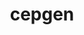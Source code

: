 ---
title: "cepgen"
layout: cache
categories: [package, develop]
meta: {"compilers": ["gcc@11.4.0", "gcc@13.2.0"], "num_specs": 105, "num_specs_by_stack": {"hep": 105, "root": 105}, "oss": ["ubuntu22.04", "ubuntu24.04"], "platforms": ["linux"], "stacks": ["hep", "root"], "targets": ["x86_64_v3"], "versions": ["1.2.5"]}
spec_details: [{"compiler": "gcc@11.4.0", "hash": "2ewkpvd4ai3dnrdbrm5hv7odhji42jdd", "os": "ubuntu22.04", "platform": "linux", "size": "-", "stacks": ["hep", "root"], "target": "x86_64_v3", "variants": ["build_system=cmake", "build_type=Release", "generator=ninja", "~ipo"], "versions": ["1.2.5"]}, {"compiler": "gcc@11.4.0", "hash": "2kra3gey4j6wiu575xok5s6f3pgphlq4", "os": "ubuntu22.04", "platform": "linux", "size": "-", "stacks": ["hep", "root"], "target": "x86_64_v3", "variants": ["build_system=cmake", "build_type=Release", "generator=ninja", "~ipo"], "versions": ["1.2.5"]}, {"compiler": "gcc@13.2.0", "hash": "2ydjzw7lgpejp5spcslh5hiwlo3rctyc", "os": "ubuntu24.04", "platform": "linux", "size": "-", "stacks": ["hep", "root"], "target": "x86_64_v3", "variants": ["build_system=cmake", "build_type=Release", "generator=ninja", "~ipo"], "versions": ["1.2.5"]}, {"compiler": "gcc@11.4.0", "hash": "3ljcx3jtddooh4zybd3m5kis3t2jgdab", "os": "ubuntu22.04", "platform": "linux", "size": "-", "stacks": ["hep", "root"], "target": "x86_64_v3", "variants": ["build_system=cmake", "build_type=Release", "generator=ninja", "~ipo"], "versions": ["1.2.5"]}, {"compiler": "gcc@13.2.0", "hash": "3tpgi23vcjsmr3a7jyshf7kbg4l27i6c", "os": "ubuntu24.04", "platform": "linux", "size": "-", "stacks": ["hep", "root"], "target": "x86_64_v3", "variants": ["build_system=cmake", "build_type=Release", "generator=ninja", "~ipo"], "versions": ["1.2.5"]}, {"compiler": "gcc@13.2.0", "hash": "3wlcw3pesqilfhtgcnlbyncb6rewicvs", "os": "ubuntu24.04", "platform": "linux", "size": "-", "stacks": ["hep", "root"], "target": "x86_64_v3", "variants": ["build_system=cmake", "build_type=Release", "generator=ninja", "~ipo"], "versions": ["1.2.5"]}, {"compiler": "gcc@11.4.0", "hash": "4saobj24b3ujzyp3ztgitl4z7fknobnr", "os": "ubuntu22.04", "platform": "linux", "size": "-", "stacks": ["hep", "root"], "target": "x86_64_v3", "variants": ["build_system=cmake", "build_type=Release", "generator=ninja", "~ipo"], "versions": ["1.2.5"]}, {"compiler": "gcc@13.2.0", "hash": "5nnyselihozsibmecj5udtjj34whuifs", "os": "ubuntu24.04", "platform": "linux", "size": "-", "stacks": ["hep", "root"], "target": "x86_64_v3", "variants": ["build_system=cmake", "build_type=Release", "generator=ninja", "~ipo"], "versions": ["1.2.5"]}, {"compiler": "gcc@11.4.0", "hash": "64rfkygjvaxfewuncazguyp6wiqfna3j", "os": "ubuntu22.04", "platform": "linux", "size": "-", "stacks": ["hep", "root"], "target": "x86_64_v3", "variants": ["build_system=cmake", "build_type=Release", "generator=ninja", "~ipo"], "versions": ["1.2.5"]}, {"compiler": "gcc@11.4.0", "hash": "67dc4rfoy5qrw43gktxp3nqupkojy3bo", "os": "ubuntu22.04", "platform": "linux", "size": "-", "stacks": ["hep", "root"], "target": "x86_64_v3", "variants": ["build_system=cmake", "build_type=Release", "generator=ninja", "~ipo"], "versions": ["1.2.5"]}, {"compiler": "gcc@11.4.0", "hash": "6l2oyq4hqiwjrzr3x2ncedaxrmbxx5qy", "os": "ubuntu22.04", "platform": "linux", "size": "-", "stacks": ["hep", "root"], "target": "x86_64_v3", "variants": ["build_system=cmake", "build_type=Release", "generator=ninja", "~ipo"], "versions": ["1.2.5"]}, {"compiler": "gcc@11.4.0", "hash": "7an6jdvxatqgalgjjlb6pfz7wfxybyqm", "os": "ubuntu22.04", "platform": "linux", "size": "-", "stacks": ["hep", "root"], "target": "x86_64_v3", "variants": ["build_system=cmake", "build_type=Release", "generator=ninja", "~ipo"], "versions": ["1.2.5"]}, {"compiler": "gcc@11.4.0", "hash": "7bnjohrbctkb2gbrsh2gmx6i3jui73w5", "os": "ubuntu22.04", "platform": "linux", "size": "-", "stacks": ["hep", "root"], "target": "x86_64_v3", "variants": ["build_system=cmake", "build_type=Release", "generator=ninja", "~ipo"], "versions": ["1.2.5"]}, {"compiler": "gcc@11.4.0", "hash": "7bpdoqbu76eimbkv2ayyq3nxexuhwy5b", "os": "ubuntu22.04", "platform": "linux", "size": "-", "stacks": ["hep", "root"], "target": "x86_64_v3", "variants": ["build_system=cmake", "build_type=Release", "generator=ninja", "~ipo"], "versions": ["1.2.5"]}, {"compiler": "gcc@11.4.0", "hash": "7lcd2jdwevkaha6454vlnjlkyz6iji4v", "os": "ubuntu22.04", "platform": "linux", "size": "-", "stacks": ["hep", "root"], "target": "x86_64_v3", "variants": ["build_system=cmake", "build_type=Release", "generator=ninja", "~ipo"], "versions": ["1.2.5"]}, {"compiler": "gcc@11.4.0", "hash": "7zgeemizh2fnxdwlefxad4gq3wg3lr2w", "os": "ubuntu22.04", "platform": "linux", "size": "-", "stacks": ["hep", "root"], "target": "x86_64_v3", "variants": ["build_system=cmake", "build_type=Release", "generator=ninja", "~ipo"], "versions": ["1.2.5"]}, {"compiler": "gcc@11.4.0", "hash": "a5x4zezt7igzkvdefsklx4v26p6aewn6", "os": "ubuntu22.04", "platform": "linux", "size": "-", "stacks": ["hep", "root"], "target": "x86_64_v3", "variants": ["build_system=cmake", "build_type=Release", "generator=ninja", "~ipo"], "versions": ["1.2.5"]}, {"compiler": "gcc@13.2.0", "hash": "ar3yptakjwzwk2mnm7ddnnhikucievge", "os": "ubuntu24.04", "platform": "linux", "size": "-", "stacks": ["hep", "root"], "target": "x86_64_v3", "variants": ["build_system=cmake", "build_type=Release", "generator=ninja", "~ipo"], "versions": ["1.2.5"]}, {"compiler": "gcc@13.2.0", "hash": "at55jq6iylexap2wh6whmhwom2yc5lyb", "os": "ubuntu24.04", "platform": "linux", "size": "-", "stacks": ["hep", "root"], "target": "x86_64_v3", "variants": ["build_system=cmake", "build_type=Release", "generator=ninja", "~ipo"], "versions": ["1.2.5"]}, {"compiler": "gcc@13.2.0", "hash": "axo6znfecmi7n6mofzrri3aiej46qdkr", "os": "ubuntu24.04", "platform": "linux", "size": "-", "stacks": ["hep", "root"], "target": "x86_64_v3", "variants": ["build_system=cmake", "build_type=Release", "generator=ninja", "~ipo"], "versions": ["1.2.5"]}, {"compiler": "gcc@11.4.0", "hash": "bdh5fsmg5mawhnowrnhnqbslfjxisr33", "os": "ubuntu22.04", "platform": "linux", "size": "-", "stacks": ["hep", "root"], "target": "x86_64_v3", "variants": ["build_system=cmake", "build_type=Release", "generator=ninja", "~ipo"], "versions": ["1.2.5"]}, {"compiler": "gcc@11.4.0", "hash": "bk7vg3lnjstffusfcqp4i37at2isodve", "os": "ubuntu22.04", "platform": "linux", "size": "-", "stacks": ["hep", "root"], "target": "x86_64_v3", "variants": ["build_system=cmake", "build_type=Release", "generator=ninja", "~ipo"], "versions": ["1.2.5"]}, {"compiler": "gcc@11.4.0", "hash": "cpjc2ru3vhaofvtj6ioi6eed55duzhwd", "os": "ubuntu22.04", "platform": "linux", "size": "-", "stacks": ["hep", "root"], "target": "x86_64_v3", "variants": ["build_system=cmake", "build_type=Release", "generator=ninja", "~ipo"], "versions": ["1.2.5"]}, {"compiler": "gcc@11.4.0", "hash": "d3icmco4ysdxyzwhcqud3xvm65yozfkf", "os": "ubuntu22.04", "platform": "linux", "size": "-", "stacks": ["hep", "root"], "target": "x86_64_v3", "variants": ["build_system=cmake", "build_type=Release", "generator=ninja", "~ipo"], "versions": ["1.2.5"]}, {"compiler": "gcc@13.2.0", "hash": "dpqes43oaiwlqowhohwuqlfqplj2gsp5", "os": "ubuntu24.04", "platform": "linux", "size": "-", "stacks": ["hep", "root"], "target": "x86_64_v3", "variants": ["build_system=cmake", "build_type=Release", "generator=ninja", "~ipo"], "versions": ["1.2.5"]}, {"compiler": "gcc@11.4.0", "hash": "e22elvrcogboyxhevq7srbnmpmfrqgg3", "os": "ubuntu22.04", "platform": "linux", "size": "-", "stacks": ["hep", "root"], "target": "x86_64_v3", "variants": ["build_system=cmake", "build_type=Release", "generator=ninja", "~ipo"], "versions": ["1.2.5"]}, {"compiler": "gcc@13.2.0", "hash": "eenz3du3tcpiivu7rju6mcvx6pkxaqiy", "os": "ubuntu24.04", "platform": "linux", "size": "-", "stacks": ["hep", "root"], "target": "x86_64_v3", "variants": ["build_system=cmake", "build_type=Release", "generator=ninja", "~ipo"], "versions": ["1.2.5"]}, {"compiler": "gcc@11.4.0", "hash": "ez6lpyxbfvecbioaezmmqihhup7bk3tv", "os": "ubuntu22.04", "platform": "linux", "size": "-", "stacks": ["hep", "root"], "target": "x86_64_v3", "variants": ["build_system=cmake", "build_type=Release", "generator=ninja", "~ipo"], "versions": ["1.2.5"]}, {"compiler": "gcc@11.4.0", "hash": "ezch4phjstqhgzew4qbga62d35invrym", "os": "ubuntu22.04", "platform": "linux", "size": "-", "stacks": ["hep", "root"], "target": "x86_64_v3", "variants": ["build_system=cmake", "build_type=Release", "generator=ninja", "~ipo"], "versions": ["1.2.5"]}, {"compiler": "gcc@11.4.0", "hash": "fbglk7fskmyqncbyceapa5gb7njlgsjn", "os": "ubuntu22.04", "platform": "linux", "size": "-", "stacks": ["hep", "root"], "target": "x86_64_v3", "variants": ["build_system=cmake", "build_type=Release", "generator=ninja", "~ipo"], "versions": ["1.2.5"]}, {"compiler": "gcc@11.4.0", "hash": "feape44zoibotpp3djvup66y3cn37tvc", "os": "ubuntu22.04", "platform": "linux", "size": "-", "stacks": ["hep", "root"], "target": "x86_64_v3", "variants": ["build_system=cmake", "build_type=Release", "generator=ninja", "~ipo"], "versions": ["1.2.5"]}, {"compiler": "gcc@11.4.0", "hash": "foz2q7n74mw4nf4lan4dds3k6bunugrg", "os": "ubuntu22.04", "platform": "linux", "size": "-", "stacks": ["hep", "root"], "target": "x86_64_v3", "variants": ["build_system=cmake", "build_type=Release", "generator=ninja", "~ipo"], "versions": ["1.2.5"]}, {"compiler": "gcc@11.4.0", "hash": "fua5e7bnrnsvqscb5uvvjrqhyksrvnii", "os": "ubuntu22.04", "platform": "linux", "size": "-", "stacks": ["hep", "root"], "target": "x86_64_v3", "variants": ["build_system=cmake", "build_type=Release", "generator=ninja", "~ipo"], "versions": ["1.2.5"]}, {"compiler": "gcc@11.4.0", "hash": "fxa7hhvupshnhjwrt7movzdv6o5x7t6l", "os": "ubuntu22.04", "platform": "linux", "size": "-", "stacks": ["hep", "root"], "target": "x86_64_v3", "variants": ["build_system=cmake", "build_type=Release", "generator=ninja", "~ipo"], "versions": ["1.2.5"]}, {"compiler": "gcc@13.2.0", "hash": "gdps4mavwtdyoogmtj2fd467agp2gjr5", "os": "ubuntu24.04", "platform": "linux", "size": "-", "stacks": ["hep", "root"], "target": "x86_64_v3", "variants": ["build_system=cmake", "build_type=Release", "generator=ninja", "~ipo"], "versions": ["1.2.5"]}, {"compiler": "gcc@13.2.0", "hash": "gncjidwo4qxw3vjcve64kwtqn3iwda6j", "os": "ubuntu24.04", "platform": "linux", "size": "-", "stacks": ["hep", "root"], "target": "x86_64_v3", "variants": ["build_system=cmake", "build_type=Release", "generator=ninja", "~ipo"], "versions": ["1.2.5"]}, {"compiler": "gcc@11.4.0", "hash": "grge4fzdzso2f5qwtxba76k7eqje5qso", "os": "ubuntu22.04", "platform": "linux", "size": "-", "stacks": ["hep", "root"], "target": "x86_64_v3", "variants": ["build_system=cmake", "build_type=Release", "generator=ninja", "~ipo"], "versions": ["1.2.5"]}, {"compiler": "gcc@11.4.0", "hash": "guq35swnwksl5t3p55vwtud7lwunkkfv", "os": "ubuntu22.04", "platform": "linux", "size": "-", "stacks": ["hep", "root"], "target": "x86_64_v3", "variants": ["build_system=cmake", "build_type=Release", "generator=ninja", "~ipo"], "versions": ["1.2.5"]}, {"compiler": "gcc@13.2.0", "hash": "hiolgwtir3uvx4uxmzaknz763je77hre", "os": "ubuntu24.04", "platform": "linux", "size": "-", "stacks": ["hep", "root"], "target": "x86_64_v3", "variants": ["build_system=cmake", "build_type=Release", "generator=ninja", "~ipo"], "versions": ["1.2.5"]}, {"compiler": "gcc@11.4.0", "hash": "ip3zykfaw46dgzprjyzi7khjinmzxabg", "os": "ubuntu22.04", "platform": "linux", "size": "-", "stacks": ["hep", "root"], "target": "x86_64_v3", "variants": ["build_system=cmake", "build_type=Release", "generator=ninja", "~ipo"], "versions": ["1.2.5"]}, {"compiler": "gcc@11.4.0", "hash": "ipzerv2fkcuwgxesvmbluzmcru3aqjyc", "os": "ubuntu22.04", "platform": "linux", "size": "-", "stacks": ["hep", "root"], "target": "x86_64_v3", "variants": ["build_system=cmake", "build_type=Release", "generator=ninja", "~ipo"], "versions": ["1.2.5"]}, {"compiler": "gcc@11.4.0", "hash": "j2an2fu25zlclm5brrcveoy3nmxpt2fi", "os": "ubuntu22.04", "platform": "linux", "size": "-", "stacks": ["hep", "root"], "target": "x86_64_v3", "variants": ["build_system=cmake", "build_type=Release", "generator=ninja", "~ipo"], "versions": ["1.2.5"]}, {"compiler": "gcc@11.4.0", "hash": "j3msfo5nxad3pvamxydpdxcdg5goere3", "os": "ubuntu22.04", "platform": "linux", "size": "-", "stacks": ["hep", "root"], "target": "x86_64_v3", "variants": ["build_system=cmake", "build_type=Release", "generator=ninja", "~ipo"], "versions": ["1.2.5"]}, {"compiler": "gcc@13.2.0", "hash": "j6judiozldzsdbnocta7dhfv52kyadod", "os": "ubuntu24.04", "platform": "linux", "size": "-", "stacks": ["hep", "root"], "target": "x86_64_v3", "variants": ["build_system=cmake", "build_type=Release", "generator=ninja", "~ipo"], "versions": ["1.2.5"]}, {"compiler": "gcc@11.4.0", "hash": "jdsxahcvmxio7ewq22dq6ia2vzns6ktq", "os": "ubuntu22.04", "platform": "linux", "size": "-", "stacks": ["hep", "root"], "target": "x86_64_v3", "variants": ["build_system=cmake", "build_type=Release", "generator=ninja", "~ipo"], "versions": ["1.2.5"]}, {"compiler": "gcc@11.4.0", "hash": "jkrnv6d7iqwp2s43zicyanbmygebvooz", "os": "ubuntu22.04", "platform": "linux", "size": "-", "stacks": ["hep", "root"], "target": "x86_64_v3", "variants": ["build_system=cmake", "build_type=Release", "generator=ninja", "~ipo"], "versions": ["1.2.5"]}, {"compiler": "gcc@11.4.0", "hash": "k2mqcfs4q64cllr6d6ctd3xxkj3rxynx", "os": "ubuntu22.04", "platform": "linux", "size": "-", "stacks": ["hep", "root"], "target": "x86_64_v3", "variants": ["build_system=cmake", "build_type=Release", "generator=ninja", "~ipo"], "versions": ["1.2.5"]}, {"compiler": "gcc@11.4.0", "hash": "ke22ow7bep3uk7doonccxvbtcrhh72p3", "os": "ubuntu22.04", "platform": "linux", "size": "-", "stacks": ["hep", "root"], "target": "x86_64_v3", "variants": ["build_system=cmake", "build_type=Release", "generator=ninja", "~ipo"], "versions": ["1.2.5"]}, {"compiler": "gcc@13.2.0", "hash": "kinv3tgoe4oe6otnibk7r4n5pfosvlyt", "os": "ubuntu24.04", "platform": "linux", "size": "-", "stacks": ["hep", "root"], "target": "x86_64_v3", "variants": ["build_system=cmake", "build_type=Release", "generator=ninja", "~ipo"], "versions": ["1.2.5"]}, {"compiler": "gcc@11.4.0", "hash": "kke7kgirrka57imyqttcn7piohyxk3xr", "os": "ubuntu22.04", "platform": "linux", "size": "-", "stacks": ["hep", "root"], "target": "x86_64_v3", "variants": ["build_system=cmake", "build_type=Release", "generator=ninja", "~ipo"], "versions": ["1.2.5"]}, {"compiler": "gcc@11.4.0", "hash": "kkr7b65a5jcj4njonw3bhehnqz2nmfpz", "os": "ubuntu22.04", "platform": "linux", "size": "-", "stacks": ["hep", "root"], "target": "x86_64_v3", "variants": ["build_system=cmake", "build_type=Release", "generator=ninja", "~ipo"], "versions": ["1.2.5"]}, {"compiler": "gcc@11.4.0", "hash": "kox2twwjnogw4w2wqyhk6b2vudto3iz6", "os": "ubuntu22.04", "platform": "linux", "size": "-", "stacks": ["hep", "root"], "target": "x86_64_v3", "variants": ["build_system=cmake", "build_type=Release", "generator=ninja", "~ipo"], "versions": ["1.2.5"]}, {"compiler": "gcc@13.2.0", "hash": "l572oasv7uaykz6bz3xsitcjosygejcw", "os": "ubuntu24.04", "platform": "linux", "size": "-", "stacks": ["hep", "root"], "target": "x86_64_v3", "variants": ["build_system=cmake", "build_type=Release", "generator=ninja", "~ipo"], "versions": ["1.2.5"]}, {"compiler": "gcc@11.4.0", "hash": "libfdiuwjlhqb35olzjpgjhkz7v64tqk", "os": "ubuntu22.04", "platform": "linux", "size": "-", "stacks": ["hep", "root"], "target": "x86_64_v3", "variants": ["build_system=cmake", "build_type=Release", "generator=ninja", "~ipo"], "versions": ["1.2.5"]}, {"compiler": "gcc@11.4.0", "hash": "lr373xtp73laoydrypgokqvwq35ngpdw", "os": "ubuntu22.04", "platform": "linux", "size": "-", "stacks": ["hep", "root"], "target": "x86_64_v3", "variants": ["build_system=cmake", "build_type=Release", "generator=ninja", "~ipo"], "versions": ["1.2.5"]}, {"compiler": "gcc@13.2.0", "hash": "lz6urmeswqhoivctxqeediqmjimhr6sa", "os": "ubuntu24.04", "platform": "linux", "size": "-", "stacks": ["hep", "root"], "target": "x86_64_v3", "variants": ["build_system=cmake", "build_type=Release", "generator=ninja", "~ipo"], "versions": ["1.2.5"]}, {"compiler": "gcc@13.2.0", "hash": "m43j3aoybhhlzgqk22qa3ekwszwazv5p", "os": "ubuntu24.04", "platform": "linux", "size": "-", "stacks": ["hep", "root"], "target": "x86_64_v3", "variants": ["build_system=cmake", "build_type=Release", "generator=ninja", "~ipo"], "versions": ["1.2.5"]}, {"compiler": "gcc@13.2.0", "hash": "m4xwm6bnnomgughsbwe3itgpmmp6iupy", "os": "ubuntu24.04", "platform": "linux", "size": "-", "stacks": ["hep", "root"], "target": "x86_64_v3", "variants": ["build_system=cmake", "build_type=Release", "generator=ninja", "~ipo"], "versions": ["1.2.5"]}, {"compiler": "gcc@11.4.0", "hash": "mefnb3ishdf54l7g6y6vlqzisxkjwkda", "os": "ubuntu22.04", "platform": "linux", "size": "-", "stacks": ["hep", "root"], "target": "x86_64_v3", "variants": ["build_system=cmake", "build_type=Release", "generator=ninja", "~ipo"], "versions": ["1.2.5"]}, {"compiler": "gcc@11.4.0", "hash": "mvpxkwffsh2w7f2qnuadgbsumrtav4el", "os": "ubuntu22.04", "platform": "linux", "size": "-", "stacks": ["hep", "root"], "target": "x86_64_v3", "variants": ["build_system=cmake", "build_type=Release", "generator=ninja", "~ipo"], "versions": ["1.2.5"]}, {"compiler": "gcc@13.2.0", "hash": "n2dzotmirdrsjmi5lzsde2kpdiydrpej", "os": "ubuntu24.04", "platform": "linux", "size": "-", "stacks": ["hep", "root"], "target": "x86_64_v3", "variants": ["build_system=cmake", "build_type=Release", "generator=ninja", "~ipo"], "versions": ["1.2.5"]}, {"compiler": "gcc@11.4.0", "hash": "n4ppmki4ktonlfypvj7jn6lf74habg55", "os": "ubuntu22.04", "platform": "linux", "size": "-", "stacks": ["hep", "root"], "target": "x86_64_v3", "variants": ["build_system=cmake", "build_type=Release", "generator=ninja", "~ipo"], "versions": ["1.2.5"]}, {"compiler": "gcc@11.4.0", "hash": "neul3pwd3wa35hnpxu4xfxmbfca76cul", "os": "ubuntu22.04", "platform": "linux", "size": "-", "stacks": ["hep", "root"], "target": "x86_64_v3", "variants": ["build_system=cmake", "build_type=Release", "generator=ninja", "~ipo"], "versions": ["1.2.5"]}, {"compiler": "gcc@13.2.0", "hash": "njv2lhq26cxgv3qep32i4ot3fl7w4fbb", "os": "ubuntu24.04", "platform": "linux", "size": "-", "stacks": ["hep", "root"], "target": "x86_64_v3", "variants": ["build_system=cmake", "build_type=Release", "generator=ninja", "~ipo"], "versions": ["1.2.5"]}, {"compiler": "gcc@11.4.0", "hash": "o2c65f5rrt3knxacchzn35we5dcf5y3x", "os": "ubuntu22.04", "platform": "linux", "size": "-", "stacks": ["hep", "root"], "target": "x86_64_v3", "variants": ["build_system=cmake", "build_type=Release", "generator=ninja", "~ipo"], "versions": ["1.2.5"]}, {"compiler": "gcc@11.4.0", "hash": "of73hyarsoqeyfpmwfoaxnnprceumyqe", "os": "ubuntu22.04", "platform": "linux", "size": "-", "stacks": ["hep", "root"], "target": "x86_64_v3", "variants": ["build_system=cmake", "build_type=Release", "generator=ninja", "~ipo"], "versions": ["1.2.5"]}, {"compiler": "gcc@11.4.0", "hash": "ofbiij5nlimwkomroaqio2q5fjxhit2x", "os": "ubuntu22.04", "platform": "linux", "size": "-", "stacks": ["hep", "root"], "target": "x86_64_v3", "variants": ["build_system=cmake", "build_type=Release", "generator=ninja", "~ipo"], "versions": ["1.2.5"]}, {"compiler": "gcc@11.4.0", "hash": "ogecavjoq3ttdhcstpw6fnfqhxdbse5i", "os": "ubuntu22.04", "platform": "linux", "size": "-", "stacks": ["hep", "root"], "target": "x86_64_v3", "variants": ["build_system=cmake", "build_type=Release", "generator=ninja", "~ipo"], "versions": ["1.2.5"]}, {"compiler": "gcc@11.4.0", "hash": "oil3dltb7yohfw25kygyriqdq5zku4bz", "os": "ubuntu22.04", "platform": "linux", "size": "-", "stacks": ["hep", "root"], "target": "x86_64_v3", "variants": ["build_system=cmake", "build_type=Release", "generator=ninja", "~ipo"], "versions": ["1.2.5"]}, {"compiler": "gcc@13.2.0", "hash": "okiu7tvtw2txzdngtlmtdjbyyvwqbqu2", "os": "ubuntu24.04", "platform": "linux", "size": "-", "stacks": ["hep", "root"], "target": "x86_64_v3", "variants": ["build_system=cmake", "build_type=Release", "generator=ninja", "~ipo"], "versions": ["1.2.5"]}, {"compiler": "gcc@11.4.0", "hash": "pfilnljpfheuwmwg3th72yum7dwu2zvv", "os": "ubuntu22.04", "platform": "linux", "size": "-", "stacks": ["hep", "root"], "target": "x86_64_v3", "variants": ["build_system=cmake", "build_type=Release", "generator=ninja", "~ipo"], "versions": ["1.2.5"]}, {"compiler": "gcc@13.2.0", "hash": "pnx2cja5i2bkwl34sw46ka22mhhz26bh", "os": "ubuntu24.04", "platform": "linux", "size": "-", "stacks": ["hep", "root"], "target": "x86_64_v3", "variants": ["build_system=cmake", "build_type=Release", "generator=ninja", "~ipo"], "versions": ["1.2.5"]}, {"compiler": "gcc@11.4.0", "hash": "pvi6z2mrpkcf5rfsjzkhzznclkdanfwb", "os": "ubuntu22.04", "platform": "linux", "size": "-", "stacks": ["hep", "root"], "target": "x86_64_v3", "variants": ["build_system=cmake", "build_type=Release", "generator=ninja", "~ipo"], "versions": ["1.2.5"]}, {"compiler": "gcc@13.2.0", "hash": "qvcbjhzzxhgihbzyyec6aygvvmoynhzk", "os": "ubuntu24.04", "platform": "linux", "size": "-", "stacks": ["hep", "root"], "target": "x86_64_v3", "variants": ["build_system=cmake", "build_type=Release", "generator=ninja", "~ipo"], "versions": ["1.2.5"]}, {"compiler": "gcc@11.4.0", "hash": "r27mnoxlw4f7oonlyqmnuz6l7ldixfci", "os": "ubuntu22.04", "platform": "linux", "size": "-", "stacks": ["hep", "root"], "target": "x86_64_v3", "variants": ["build_system=cmake", "build_type=Release", "generator=ninja", "~ipo"], "versions": ["1.2.5"]}, {"compiler": "gcc@13.2.0", "hash": "snex3m2uqsgzjq34xbv35staqiuvgwny", "os": "ubuntu24.04", "platform": "linux", "size": "-", "stacks": ["hep", "root"], "target": "x86_64_v3", "variants": ["build_system=cmake", "build_type=Release", "generator=ninja", "~ipo"], "versions": ["1.2.5"]}, {"compiler": "gcc@11.4.0", "hash": "sq2vr4mu3y2jae6qli2uyfmpuhd5crtt", "os": "ubuntu22.04", "platform": "linux", "size": "-", "stacks": ["hep", "root"], "target": "x86_64_v3", "variants": ["build_system=cmake", "build_type=Release", "generator=ninja", "~ipo"], "versions": ["1.2.5"]}, {"compiler": "gcc@13.2.0", "hash": "sqmceklx26uxa2ctwzf5ix6hlwz3e5r4", "os": "ubuntu24.04", "platform": "linux", "size": "-", "stacks": ["hep", "root"], "target": "x86_64_v3", "variants": ["build_system=cmake", "build_type=Release", "generator=ninja", "~ipo"], "versions": ["1.2.5"]}, {"compiler": "gcc@13.2.0", "hash": "twnhdj5si6cfp223skpzm6eb5kwbv6q5", "os": "ubuntu24.04", "platform": "linux", "size": "-", "stacks": ["hep", "root"], "target": "x86_64_v3", "variants": ["build_system=cmake", "build_type=Release", "generator=ninja", "~ipo"], "versions": ["1.2.5"]}, {"compiler": "gcc@11.4.0", "hash": "txkcof32t5255av4vffj2di5fhoh3ycx", "os": "ubuntu22.04", "platform": "linux", "size": "-", "stacks": ["hep", "root"], "target": "x86_64_v3", "variants": ["build_system=cmake", "build_type=Release", "generator=ninja", "~ipo"], "versions": ["1.2.5"]}, {"compiler": "gcc@13.2.0", "hash": "u5ipfugdeapp5ur5cq77aiq2jj6kgvb3", "os": "ubuntu24.04", "platform": "linux", "size": "-", "stacks": ["hep", "root"], "target": "x86_64_v3", "variants": ["build_system=cmake", "build_type=Release", "generator=ninja", "~ipo"], "versions": ["1.2.5"]}, {"compiler": "gcc@11.4.0", "hash": "vd243eq7v5lzgpe34le4a2d75n6liwsa", "os": "ubuntu22.04", "platform": "linux", "size": "-", "stacks": ["hep", "root"], "target": "x86_64_v3", "variants": ["build_system=cmake", "build_type=Release", "generator=ninja", "~ipo"], "versions": ["1.2.5"]}, {"compiler": "gcc@11.4.0", "hash": "veprzjqk5gbkcuspgvk5vnvsemrx2tpm", "os": "ubuntu22.04", "platform": "linux", "size": "-", "stacks": ["hep", "root"], "target": "x86_64_v3", "variants": ["build_system=cmake", "build_type=Release", "generator=ninja", "~ipo"], "versions": ["1.2.5"]}, {"compiler": "gcc@11.4.0", "hash": "vj6uuip3rrq5zs5ryqcdybgzfurj5c6f", "os": "ubuntu22.04", "platform": "linux", "size": "-", "stacks": ["hep", "root"], "target": "x86_64_v3", "variants": ["build_system=cmake", "build_type=Release", "generator=ninja", "~ipo"], "versions": ["1.2.5"]}, {"compiler": "gcc@11.4.0", "hash": "voixnjdkdoevk24m6gh4arxhibwmx5vs", "os": "ubuntu22.04", "platform": "linux", "size": "-", "stacks": ["hep", "root"], "target": "x86_64_v3", "variants": ["build_system=cmake", "build_type=Release", "generator=ninja", "~ipo"], "versions": ["1.2.5"]}, {"compiler": "gcc@11.4.0", "hash": "vt4vi7t4qigmeo6ugcatd5uxqbjctq6x", "os": "ubuntu22.04", "platform": "linux", "size": "-", "stacks": ["hep", "root"], "target": "x86_64_v3", "variants": ["build_system=cmake", "build_type=Release", "generator=ninja", "~ipo"], "versions": ["1.2.5"]}, {"compiler": "gcc@11.4.0", "hash": "weko6u43r6rik3jl53gvfsmd65bwhzhi", "os": "ubuntu22.04", "platform": "linux", "size": "-", "stacks": ["hep", "root"], "target": "x86_64_v3", "variants": ["build_system=cmake", "build_type=Release", "generator=ninja", "~ipo"], "versions": ["1.2.5"]}, {"compiler": "gcc@11.4.0", "hash": "wqkui546zwa557pmatjxexkcqehhkm5k", "os": "ubuntu22.04", "platform": "linux", "size": "-", "stacks": ["hep", "root"], "target": "x86_64_v3", "variants": ["build_system=cmake", "build_type=Release", "generator=ninja", "~ipo"], "versions": ["1.2.5"]}, {"compiler": "gcc@11.4.0", "hash": "wqt5wkb7x3al7cbjqsal3pv5bvfrsvht", "os": "ubuntu22.04", "platform": "linux", "size": "-", "stacks": ["hep", "root"], "target": "x86_64_v3", "variants": ["build_system=cmake", "build_type=Release", "generator=ninja", "~ipo"], "versions": ["1.2.5"]}, {"compiler": "gcc@11.4.0", "hash": "wrgyowkbw5vnw2uhz5rbl6igodlc2ayd", "os": "ubuntu22.04", "platform": "linux", "size": "-", "stacks": ["hep", "root"], "target": "x86_64_v3", "variants": ["build_system=cmake", "build_type=Release", "generator=ninja", "~ipo"], "versions": ["1.2.5"]}, {"compiler": "gcc@11.4.0", "hash": "wvx7xu24at3sdtyhq6oa4pisbdgbityw", "os": "ubuntu22.04", "platform": "linux", "size": "-", "stacks": ["hep", "root"], "target": "x86_64_v3", "variants": ["build_system=cmake", "build_type=Release", "generator=ninja", "~ipo"], "versions": ["1.2.5"]}, {"compiler": "gcc@11.4.0", "hash": "x42r6gacesvp5mfuo2pv6rtoyxpph5wm", "os": "ubuntu22.04", "platform": "linux", "size": "-", "stacks": ["hep", "root"], "target": "x86_64_v3", "variants": ["build_system=cmake", "build_type=Release", "generator=ninja", "~ipo"], "versions": ["1.2.5"]}, {"compiler": "gcc@13.2.0", "hash": "x4zh4f4lpq5jq7c2b3axmkgpzgfeuwyq", "os": "ubuntu24.04", "platform": "linux", "size": "-", "stacks": ["hep", "root"], "target": "x86_64_v3", "variants": ["build_system=cmake", "build_type=Release", "generator=ninja", "~ipo"], "versions": ["1.2.5"]}, {"compiler": "gcc@11.4.0", "hash": "xhsbtk2zbqoqdqb54qmi2fwl4voyolko", "os": "ubuntu22.04", "platform": "linux", "size": "-", "stacks": ["hep", "root"], "target": "x86_64_v3", "variants": ["build_system=cmake", "build_type=Release", "generator=ninja", "~ipo"], "versions": ["1.2.5"]}, {"compiler": "gcc@13.2.0", "hash": "xm3ig3lx7t2vdknzu2pqfzlxslieg2xz", "os": "ubuntu24.04", "platform": "linux", "size": "-", "stacks": ["hep", "root"], "target": "x86_64_v3", "variants": ["build_system=cmake", "build_type=Release", "generator=ninja", "~ipo"], "versions": ["1.2.5"]}, {"compiler": "gcc@11.4.0", "hash": "xpcb4lcckg7ldhk5rbvnlgxp3ca2tsqm", "os": "ubuntu22.04", "platform": "linux", "size": "-", "stacks": ["hep", "root"], "target": "x86_64_v3", "variants": ["build_system=cmake", "build_type=Release", "generator=ninja", "~ipo"], "versions": ["1.2.5"]}, {"compiler": "gcc@11.4.0", "hash": "xqjz63haaqev2ikrzwq4ndkd3bzyzzjx", "os": "ubuntu22.04", "platform": "linux", "size": "-", "stacks": ["hep", "root"], "target": "x86_64_v3", "variants": ["build_system=cmake", "build_type=Release", "generator=ninja", "~ipo"], "versions": ["1.2.5"]}, {"compiler": "gcc@13.2.0", "hash": "yjx5ftv2r3svsxlatyyccrigjei2hgpg", "os": "ubuntu24.04", "platform": "linux", "size": "-", "stacks": ["hep", "root"], "target": "x86_64_v3", "variants": ["build_system=cmake", "build_type=Release", "generator=ninja", "~ipo"], "versions": ["1.2.5"]}, {"compiler": "gcc@13.2.0", "hash": "yylhfctxezytnxnyke476oewpsq2wkyc", "os": "ubuntu24.04", "platform": "linux", "size": "-", "stacks": ["hep", "root"], "target": "x86_64_v3", "variants": ["build_system=cmake", "build_type=Release", "generator=ninja", "~ipo"], "versions": ["1.2.5"]}, {"compiler": "gcc@11.4.0", "hash": "yzpv3kixyitwbydnti2riayprz5cedjt", "os": "ubuntu22.04", "platform": "linux", "size": "-", "stacks": ["hep", "root"], "target": "x86_64_v3", "variants": ["build_system=cmake", "build_type=Release", "generator=ninja", "~ipo"], "versions": ["1.2.5"]}, {"compiler": "gcc@13.2.0", "hash": "za777lvkl52czqgsl2soa52l6td4f22c", "os": "ubuntu24.04", "platform": "linux", "size": "-", "stacks": ["hep", "root"], "target": "x86_64_v3", "variants": ["build_system=cmake", "build_type=Release", "generator=ninja", "~ipo"], "versions": ["1.2.5"]}, {"compiler": "gcc@13.2.0", "hash": "zftjjlp4q26rnh4phsrpjlu7aoz53aot", "os": "ubuntu24.04", "platform": "linux", "size": "-", "stacks": ["hep", "root"], "target": "x86_64_v3", "variants": ["build_system=cmake", "build_type=Release", "generator=ninja", "~ipo"], "versions": ["1.2.5"]}, {"compiler": "gcc@13.2.0", "hash": "zluirhogdfmgzph7giikqncfa6yftkci", "os": "ubuntu24.04", "platform": "linux", "size": "-", "stacks": ["hep", "root"], "target": "x86_64_v3", "variants": ["build_system=cmake", "build_type=Release", "generator=ninja", "~ipo"], "versions": ["1.2.5"]}, {"compiler": "gcc@11.4.0", "hash": "znftcgyh7wtvl5kzj4jwir2iwa5vt3p7", "os": "ubuntu22.04", "platform": "linux", "size": "-", "stacks": ["hep", "root"], "target": "x86_64_v3", "variants": ["build_system=cmake", "build_type=Release", "generator=ninja", "~ipo"], "versions": ["1.2.5"]}, {"compiler": "gcc@11.4.0", "hash": "zt2w3t4ym6l25prjufgmxgvhunciegz6", "os": "ubuntu22.04", "platform": "linux", "size": "-", "stacks": ["hep", "root"], "target": "x86_64_v3", "variants": ["build_system=cmake", "build_type=Release", "generator=ninja", "~ipo"], "versions": ["1.2.5"]}]
---